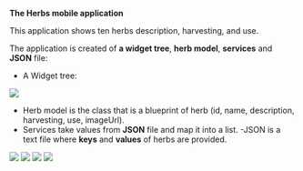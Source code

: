 
**The Herbs mobile application**

This application shows ten herbs description, harvesting, and use.
 
The application is created of **a widget tree**, **herb model**, **services** and **JSON** file: 

- A Widget tree:


![](https://github.com/Laura555-p/herbs/blob/master/assets/images/herbswidgettree.PNG)

- Herb model is the class that is a blueprint of herb (id, name, description, harvesting, use, imageUrl).
- Services take values from **JSON** file and map it into a list.
-JSON is a text file where **keys** and **values** of herbs are provided. 


![](https://github.com/Laura555-p/herbs/blob/master/assets/images/herbs1.PNG)
![](https://github.com/Laura555-p/herbs/blob/master/assets/images/herbs2.PNG)
![](https://github.com/Laura555-p/herbs/blob/master/assets/images/herbs3.PNG)
![](https://github.com/Laura555-p/herbs/blob/master/assets/images/herbs4.PNG)
